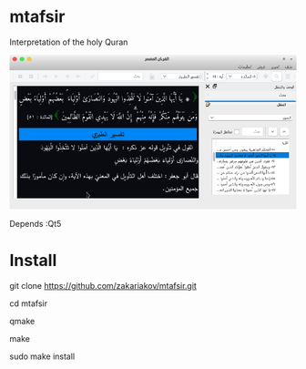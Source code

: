 # mtafsir
Interpretation of the holy Quran


![Screenshots](https://github.com/zakariakov/screenshots/blob/master/mtafsir.png)


Depends :Qt5

# Install

git clone https://github.com/zakariakov/mtafsir.git

cd mtafsir

qmake

make

sudo make install